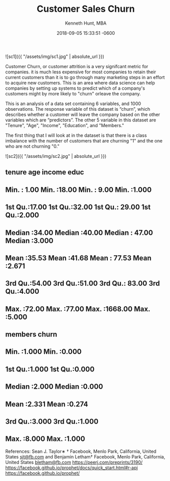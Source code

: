 ﻿---
layout: post
title:  "Customer Sales Churn"
date:   2018-09-05 15:33:51 -0600
author: "Kenneth Hunt, MBA"
image: me3.JPG
---

![sc1]({{ "/assets/img/sc1.jpg" | absolute_url }})

Customer Churn, or customer attrition is a very signifcant metric for companies. it is much less expensive 
for most companies  to retain their current customers than it is to go through many marketing steps in an effort to 
acquire new customers. This is an area  where data science can help companies by setting up systems to predict which 
of a company's customers might by more likely to "churn" orleave the company. 

This is an analysis of a data set containing 6 variables, and 1000 observations. The response variable of this dataset
is “churn”, which describes whether a customer will leave the company based on the other variables which are “predictors”.
The other 5 variable in this dataset are "Tenure", "Age", "Income", "Education", and "Members."

The first thing that I will look at in the dataset is that there is a class imbalance with the number of customers that are
churning "1" and the one who are not churning "0."

![sc2]({{ "/assets/img/sc2.jpg" | absolute_url }})


##      tenure           age            income             educ      
##  Min.   : 1.00   Min.   :18.00   Min.   :   9.00   Min.   :1.000  
##  1st Qu.:17.00   1st Qu.:32.00   1st Qu.:  29.00   1st Qu.:2.000  
##  Median :34.00   Median :40.00   Median :  47.00   Median :3.000  
##  Mean   :35.53   Mean   :41.68   Mean   :  77.53   Mean   :2.671  
##  3rd Qu.:54.00   3rd Qu.:51.00   3rd Qu.:  83.00   3rd Qu.:4.000  
##  Max.   :72.00   Max.   :77.00   Max.   :1668.00   Max.   :5.000  
##     members          churn      
##  Min.   :1.000   Min.   :0.000  
##  1st Qu.:1.000   1st Qu.:0.000  
##  Median :2.000   Median :0.000  
##  Mean   :2.331   Mean   :0.274  
##  3rd Qu.:3.000   3rd Qu.:1.000  
##  Max.   :8.000   Max.   :1.000











<!-- Global site tag (gtag.js) - Google Analytics -->
<script async src="https://www.googletagmanager.com/gtag/js?id=UA-125151167-1"></script>
<script>
  window.dataLayer = window.dataLayer || [];
  function gtag(){dataLayer.push(arguments);}
  gtag('js', new Date());

  gtag('config', 'UA-125151167-1');
</script>











References:
Sean J. Taylor∗
†
Facebook, Menlo Park, California, United States
sjt@fb.com
and
Benjamin Letham†
Facebook, Menlo Park, California, United States
bletham@fb.com
https://peerj.com/preprints/3190/
https://facebook.github.io/prophet/docs/quick_start.html#r-api
https://facebook.github.io/prophet/





 





